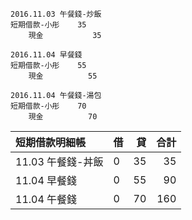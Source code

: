 ```
2016.11.03 午餐錢-炒飯
短期借款-小彤    35
    現金           35
```
```
2016.11.04 早餐錢
短期借款-小彤    55
    現金          55
```
```
2016.11.04 午餐錢-湯包
短期借款-小彤    70
    現金          70
```

|短期借款明細帳    | 借|貸 |合計|
|     :--       |:--|--:|--:|
|11.03 午餐錢-丼飯| 0 |35 |35 |
|11.04 早餐錢    |0  |55 |90 |
|11.04 午餐錢    |0  |70 |160|
